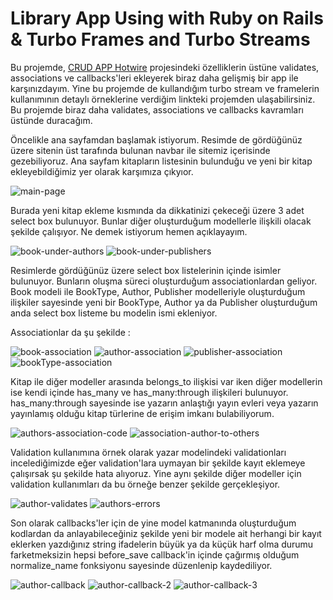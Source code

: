 # Library App Using with Ruby on Rails & Turbo Frames and Turbo Streams

Bu projemde, [CRUD APP Hotwire](https://github.com/sabricakir/CRUD-app-with-hotwire) projesindeki özelliklerin üstüne validates, associations ve callbacks'leri ekleyerek biraz daha gelişmiş bir app ile karşınızdayım. Yine bu projemde de kullandığım turbo stream ve framelerin kullanımının detaylı örneklerine verdiğim linkteki projemden ulaşabilirsiniz. Bu projemde biraz daha validates, associations ve callbacks kavramları üstünde duracağım.

Öncelikle ana sayfamdan başlamak istiyorum. Resimde de gördüğünüz üzere sitenin üst tarafında bulunan navbar ile sitemiz içerisinde gezebiliyoruz. Ana sayfam kitapların listesinin bulunduğu ve yeni bir kitap ekleyebildiğimiz yer olarak karşımıza çıkyıor.

![main-page](https://user-images.githubusercontent.com/84380549/161300828-d12d50ab-ff7e-401f-821d-0936f3b350ef.png)

Burada yeni kitap ekleme kısmında da dikkatinizi çekeceği üzere 3 adet select box bulunuyor. Bunlar diğer oluşturduğum modellerle ilişkili olacak şekilde çalışıyor. Ne demek istiyorum hemen açıklayayım.

![book-under-authors](https://user-images.githubusercontent.com/84380549/161301711-7a6c6c3e-4c11-4755-8820-5f60f683da9c.png)
![book-under-publishers](https://user-images.githubusercontent.com/84380549/161301718-869e26e2-ee0b-4812-bea5-0a8633d83717.png)

Resimlerde gördüğünüz üzere select box listelerinin içinde isimler bulunuyor. Bunların oluşma süreci oluşturduğum associationlardan geliyor. Book modeli ile BookType, Author, Publisher modelleriyle oluşturduğum ilişkiler sayesinde yeni bir BookType, Author ya da Publisher oluşturduğum anda select box listeme bu modelin ismi ekleniyor.

Associationlar da şu şekilde : 

![book-association](https://user-images.githubusercontent.com/84380549/161304973-2793198a-ddbb-49cf-8a3a-80a8330c5b46.png)
![author-association](https://user-images.githubusercontent.com/84380549/161304970-43c4d20c-37b1-4f82-9bfa-435e5beed2d6.png)
![publisher-association](https://user-images.githubusercontent.com/84380549/161304969-0e3073ff-d97a-4af3-9c8e-28ec95f9b625.png)
![bookType-association](https://user-images.githubusercontent.com/84380549/161304966-e28d58d2-5ffe-40b4-9f5c-f417b9856543.png)

Kitap ile diğer modeller arasında belongs_to ilişkisi var iken diğer modellerin ise kendi içinde has_many ve has_many:through ilişkileri bulunuyor. has_many:through sayesinde ise yazarın anlaştığı yayın evleri veya yazarın yayınlamış olduğu kitap türlerine de erişim imkanı bulabiliyorum.

![authors-association-code](https://user-images.githubusercontent.com/84380549/161307825-60c9aae6-add1-486b-8a9f-c6cbaaa448a3.png)
![association-author-to-others](https://user-images.githubusercontent.com/84380549/161302673-d3bb377e-a1f8-4847-9a01-898af140eb7c.png)

Validation kullanımına örnek olarak yazar modelindeki validationları incelediğimizde eğer validation'lara uymayan bir şekilde kayıt eklemeye çalışırsak şu şekilde hata alıyoruz. Yine aynı şekilde diğer modeller için validation kullanımları da bu örneğe benzer şekilde gerçekleşiyor.

![author-validates](https://user-images.githubusercontent.com/84380549/161305456-8b6b4217-29d0-4c20-8701-039c933fc004.png)
![authors-errors](https://user-images.githubusercontent.com/84380549/161305453-51238705-49d4-4653-adba-a8fb3fa3aa91.png)

Son olarak callbacks'ler için de yine model katmanında oluşturduğum kodlardan da anlayabileceğiniz şekilde yeni bir modele ait herhangi bir kayıt eklerken yazdığınız string ifadelerin büyük ya da küçük harf olma durumu farketmeksizin hepsi before_save callback'in içinde çağırmış olduğum normalize_name fonksiyonu sayesinde düzenlenip kaydediliyor.

![author-callback](https://user-images.githubusercontent.com/84380549/161306141-93ca442c-ec91-40ad-9dde-78c70a4f3eb1.png)
![author-callback-2](https://user-images.githubusercontent.com/84380549/161306151-b06bd144-480e-4a79-a8da-3e87933acf46.png)
![author-callback-3](https://user-images.githubusercontent.com/84380549/161306381-b9356ab3-a21e-48eb-87e5-24d2a0cff072.png)


